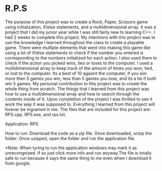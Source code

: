 # R.P.S
The purpose of this project was to create a Rock, Paper, Scissors game using initialization, if/else statements, and a multidimensional array. It was a project that I did my junior year while I was still fairly new to learning C++. I had 2 weeks to complete this project. My intentions with this project was to use the knowledge I learned throughout the class to create a playable game. There were multiple elements that went into making this game like using a lot of if/else statements to check if the number you entered is corresponding to the numbers initialized for each action. I also used them to check if the action you picked wins, ties or loses to the computer. I used a multidimensional array to keep track of the amount of times you won, tied, or lost to the computer. Its a best of 10 agasint the computer, if you win more then 5 games you win, less than 5 games you lose, and its a tie if both win 5 games. My personal contribution to this project was to create the whole thing from scratch. The things that I learned from this project was how to use a multidimensional array and how to search through the contents inside of it. Upon completion of the project I was thrilled to see it work the way it was supposed to. Everything I learned from this project will forever be ingrained in me. The files that are included for this project are: RPS.cpp, RPS.exe, and rps.txt.

Application: RPS

How to run: Download the code as a zip file.
Once downloaded, unzip the folder. Once uzipped, 
open the folder and run the application file.

*Note: When tyring to run the application windows may mark it as unrecongnized.
If so just click more info and run anyway.The file is totally safe to run 
because it says the same thing to me even when I download it from google.
